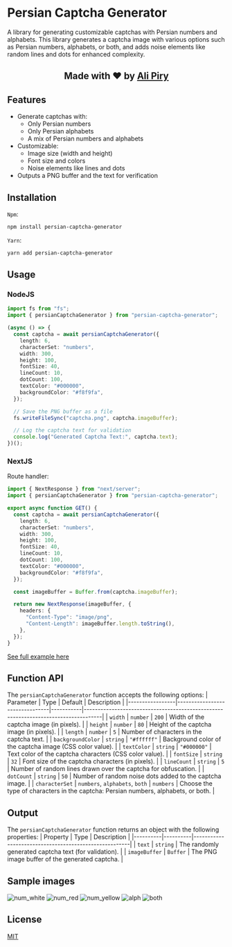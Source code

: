 # Persian Captcha Generator

A library for generating customizable captchas with Persian numbers and alphabets. This library generates a captcha image with various options such as Persian numbers, alphabets, or both, and adds noise elements like random lines and dots for enhanced complexity.

<div align="center">
  <h2>Made with ❤ by <a href="https://github.com/alipiry">Ali Piry</a></h2>
</div>

## Features

- Generate captchas with:
  - Only Persian numbers
  - Only Persian alphabets
  - A mix of Persian numbers and alphabets
- Customizable:
  - Image size (width and height)
  - Font size and colors
  - Noise elements like lines and dots
- Outputs a PNG buffer and the text for verification

## Installation

`Npm`:

```bash
npm install persian-captcha-generator
```

`Yarn`:

```bash
yarn add persian-captcha-generator
```

## Usage

### NodeJS

```typescript
import fs from "fs";
import { persianCaptchaGenerator } from "persian-captcha-generator";

(async () => {
  const captcha = await persianCaptchaGenerator({
    length: 6,
    characterSet: "numbers",
    width: 300,
    height: 100,
    fontSize: 40,
    lineCount: 10,
    dotCount: 100,
    textColor: "#000000",
    backgroundColor: "#f8f9fa",
  });

  // Save the PNG buffer as a file
  fs.writeFileSync("captcha.png", captcha.imageBuffer);

  // Log the captcha text for validation
  console.log("Generated Captcha Text:", captcha.text);
})();
```

### NextJS

Route handler:

```typescript
import { NextResponse } from "next/server";
import { persianCaptchaGenerator } from "persian-captcha-generator";

export async function GET() {
  const captcha = await persianCaptchaGenerator({
    length: 6,
    characterSet: "numbers",
    width: 300,
    height: 100,
    fontSize: 40,
    lineCount: 10,
    dotCount: 100,
    textColor: "#000000",
    backgroundColor: "#f8f9fa",
  });

  const imageBuffer = Buffer.from(captcha.imageBuffer);

  return new NextResponse(imageBuffer, {
    headers: {
      "Content-Type": "image/png",
      "Content-Length": imageBuffer.length.toString(),
    },
  });
}
```

<a href="https://github.com/alipiry/next15-persian-captcha">See full example here</a>

## Function API

The `persianCaptchaGenerator` function accepts the following options:
| Parameter | Type | Default | Description |
|-----------------|--------------------------------|-----------|------------------------------------------------------------------------------------|
| `width` | `number` | `200` | Width of the captcha image (in pixels). |
| `height` | `number` | `80` | Height of the captcha image (in pixels). |
| `length` | `number` | `5` | Number of characters in the captcha text. |
| `backgroundColor` | `string` | `"#ffffff"` | Background color of the captcha image (CSS color value). |
| `textColor` | `string` | `"#000000"` | Text color of the captcha characters (CSS color value). |
| `fontSize` | `string` | `32` | Font size of the captcha characters (in pixels). |
| `lineCount` | `string` | `5` | Number of random lines drawn over the captcha for obfuscation. |
| `dotCount` | `string` | `50` | Number of random noise dots added to the captcha image. |
| `characterSet` | `numbers`, `alphabets`, `both` | `numbers` | Choose the type of characters in the captcha: Persian numbers, alphabets, or both. |

## Output

The `persianCaptchaGenerator` function returns an object with the following properties:
| Property | Type | Description |
|----------|----------|-------------------------------------------------------|
| `text` | `string` | The randomly generated captcha text (for validation). |
| `imageBuffer` | `Buffer` | The PNG image buffer of the generated captcha. |

## Sample images

![num_white](https://github.com/user-attachments/assets/1d02e921-f75f-4bdb-9025-deaac7fb91fe)
![num_red](https://github.com/user-attachments/assets/bac6ed9f-cdf1-4aa3-944e-57f7cbca60df)
![num_yellow](https://github.com/user-attachments/assets/46e5d178-9650-4053-a014-cdd873db62ad)
![alph](https://github.com/user-attachments/assets/8f816bac-fd35-4208-aea8-f556b3a44f13)
![both](https://github.com/user-attachments/assets/da3c3998-f590-4ba7-b602-6083ccbbd5ef)

## License

[MIT](LICENSE)
